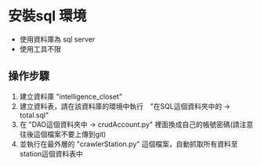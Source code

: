 # 安裝sql 環境

- 使用資料庫為 sql server
- 使用工具不限

## 操作步驟
1. 建立資料庫 "intelligence_closet"
2. 建立資料表，請在該資料庫的環境中執行　"在SQL這個資料夾中的 -> total.sql"
3. 在 "DAO這個資料夾中 -> crudAccount.py" 裡面換成自己的帳號密碼(請注意往後這個檔案不要上傳到git)
4. 並執行在最外層的 "crawlerStation.py" 這個檔案，自動抓取所有資料至station這個資料表中